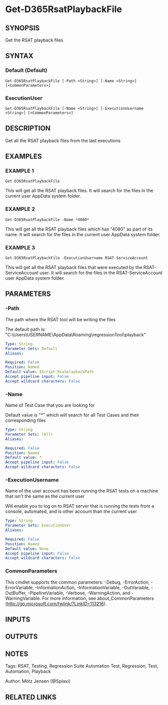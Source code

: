 ﻿---
external help file: d365fo.tools-help.xml
Module Name: d365fo.tools
online version:
schema: 2.0.0
---

# Get-D365RsatPlaybackFile

## SYNOPSIS
Get the RSAT playback files

## SYNTAX

### Default (Default)
```
Get-D365RsatPlaybackFile [-Path <String>] [-Name <String>] [<CommonParameters>]
```

### ExecutionUser
```
Get-D365RsatPlaybackFile [-Name <String>] [-ExecutionUsername <String>] [<CommonParameters>]
```

## DESCRIPTION
Get all the RSAT playback files from the last executions

## EXAMPLES

### EXAMPLE 1
```
Get-D365RsatPlaybackFile
```

This will get all the RSAT playback files.
It will search for the files in the current user AppData system folder.

### EXAMPLE 2
```
Get-D365RsatPlaybackFile -Name *4080*
```

This will get all the RSAT playback files which has "4080" as part of its name.
It will search for the files in the current user AppData system folder.

### EXAMPLE 3
```
Get-D365RsatPlaybackFile -ExecutionUsername RSAT-ServiceAccount
```

This will get all the RSAT playback files that were executed by the RSAT-ServiceAccount user.
It will search for the files in the RSAT-ServiceAccount user AppData system folder.

## PARAMETERS

### -Path
The path where the RSAT tool will be writing the files

The default path is:
"C:\Users\USERNAME\AppData\Roaming\regressionTool\playback"

```yaml
Type: String
Parameter Sets: Default
Aliases:

Required: False
Position: Named
Default value: $Script:RsatplaybackPath
Accept pipeline input: False
Accept wildcard characters: False
```

### -Name
Name of Test Case that you are looking for

Default value is "*" which will search for all Test Cases and their corresponding files

```yaml
Type: String
Parameter Sets: (All)
Aliases:

Required: False
Position: Named
Default value: *
Accept pipeline input: False
Accept wildcard characters: False
```

### -ExecutionUsername
Name of the user account has been running the RSAT tests on a machine that isn't the same as the current user

Will enable you to log on to RSAT server that is running the tests from a console, automated, and is other account than the current user

```yaml
Type: String
Parameter Sets: ExecutionUser
Aliases:

Required: False
Position: Named
Default value: None
Accept pipeline input: False
Accept wildcard characters: False
```

### CommonParameters
This cmdlet supports the common parameters: -Debug, -ErrorAction, -ErrorVariable, -InformationAction, -InformationVariable, -OutVariable, -OutBuffer, -PipelineVariable, -Verbose, -WarningAction, and -WarningVariable.
For more information, see about_CommonParameters (http://go.microsoft.com/fwlink/?LinkID=113216).

## INPUTS

## OUTPUTS

## NOTES
Tags: RSAT, Testing, Regression Suite Automation Test, Regression, Test, Automation, Playback

Author: Mötz Jensen (@Splaxi)

## RELATED LINKS
